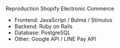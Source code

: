 Reproduction Shopify Electronic Commerce

* Frontend: JavaScript / Bulma / Stimulus
* Backend: Ruby on Rails
* Database: PostgreSQL
* Other: Google API / LINE Pay API
